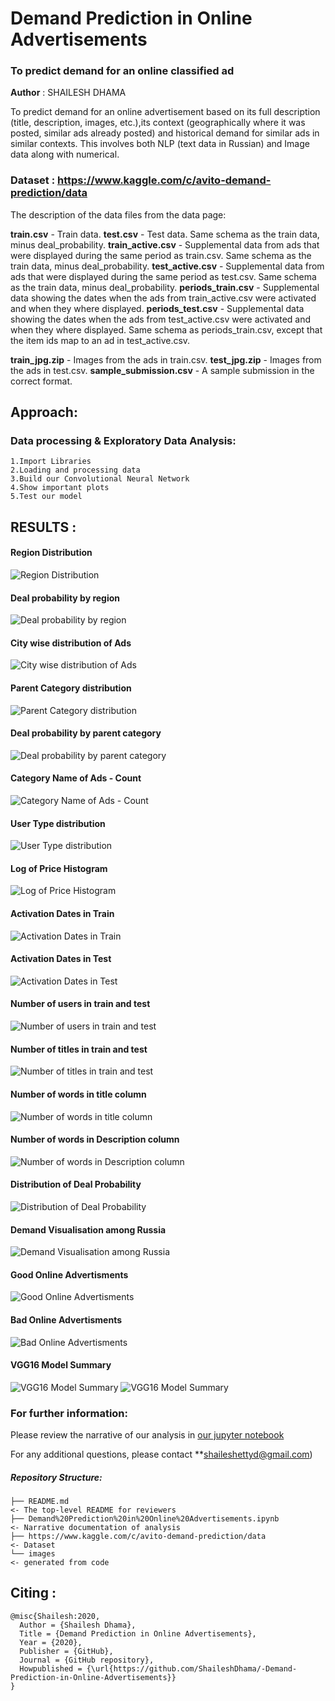 # Demand Prediction in Online Advertisements
### To predict demand for an online classified ad

**Author** : SHAILESH DHAMA

To predict demand for an online advertisement based on its full description (title, description, images, etc.),its context (geographically where it was posted, similar ads already posted) and historical demand for similar ads in similar contexts. This involves both NLP (text data in Russian) and Image data along with numerical.

### Dataset : https://www.kaggle.com/c/avito-demand-prediction/data

The description of the data files from the data page:

**train.csv** - Train data.
**test.csv** - Test data. Same schema as the train data, minus deal_probability.
**train_active.csv** - Supplemental data from ads that were displayed during the same period as train.csv. Same schema as the train data, minus deal_probability.
**test_active.csv** - Supplemental data from ads that were displayed during the same period as test.csv. Same schema as the train data, minus deal_probability.
**periods_train.csv** - Supplemental data showing the dates when the ads from train_active.csv were activated and when they where displayed.
**periods_test.csv** - Supplemental data showing the dates when the ads from test_active.csv were activated and when they where displayed. Same schema as periods_train.csv, except that the item ids map to an ad in test_active.csv.

**train_jpg.zip** - Images from the ads in train.csv.
**test_jpg.zip** - Images from the ads in test.csv.
**sample_submission.csv** - A sample submission in the correct format.

## Approach:

### Data processing & Exploratory Data Analysis:

    1.Import Libraries
    2.Loading and processing data
    3.Build our Convolutional Neural Network
    4.Show important plots
    5.Test our model
           
## RESULTS :

#### Region Distribution
![Region Distribution](./AVITO_1.png)

#### Deal probability by region
![Deal probability by region](./AVITO_2.png)

#### City wise distribution of Ads
![City wise distribution of Ads](./AVITO_3.png)

#### Parent Category distribution
![Parent Category distribution](./AVITO_4.png)

#### Deal probability by parent category
![Deal probability by parent category](./AVITO_5.png)

#### Category Name of Ads - Count
![Category Name of Ads - Count](./AVITO_6.png)

#### User Type distribution
![User Type distribution](./AVITO_7.png)

#### Log of Price Histogram
![Log of Price Histogram](./AVITO_8.png)

#### Activation Dates in Train
![Activation Dates in Train](./AVITO_9.png)

#### Activation Dates in Test
![Activation Dates in Test](./AVITO_10.png)

#### Number of users in train and test
![Number of users in train and test](./AVITO_11.png)

#### Number of titles in train and test
![Number of titles in train and test](./AVITO_12.png)

#### Number of words in title column
![Number of words in title column](./AVITO_13.png)

#### Number of words in Description column
![Number of words in Description column](./AVITO_16.png)

#### Distribution of Deal Probability
![Distribution of Deal Probability](./AVITO_19.png)

#### Demand Visualisation among Russia
![Demand Visualisation among Russia](./AVITO_22.png)

#### Good Online Advertisments 
![Good Online Advertisments](./AVITO_20.png)

#### Bad Online Advertisments
![Bad Online Advertisments](./AVITO_21.png)
 
 #### VGG16 Model Summary
![VGG16 Model Summary](./AVITO_23.png)
![VGG16 Model Summary](./AVITO_24.png)

### For further information:

Please review the narrative of our analysis in [our jupyter notebook](./Demand%20Prediction%20in%20Online%20Advertisements.ipynb)

For any additional questions, please contact **shaileshettyd@gmail.com)

##### Repository Structure:

```
├── README.md                                                                                                   <- The top-level README for reviewers
├── Demand%20Prediction%20in%20Online%20Advertisements.ipynb                                                    <- Narrative documentation of analysis
├── https://www.kaggle.com/c/avito-demand-prediction/data                                                       <- Dataset
└── images                                                                                                      <- generated from code
```
## Citing :

```
@misc{Shailesh:2020,
  Author = {Shailesh Dhama},
  Title = {Demand Prediction in Online Advertisements},
  Year = {2020},
  Publisher = {GitHub},
  Journal = {GitHub repository},
  Howpublished = {\url{https://github.com/ShaileshDhama/-Demand-Prediction-in-Online-Advertisements}}
}
```
